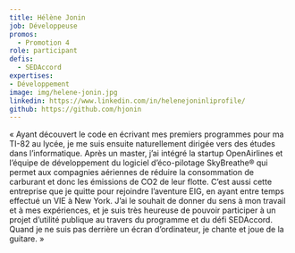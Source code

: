 ```yaml
---
title: Hélène Jonin
job: Développeuse
promos:
  - Promotion 4
role: participant
defis:
  - SEDAccord
expertises:
- Développement
image: img/helene-jonin.jpg
linkedin: https://www.linkedin.com/in/helenejoninliprofile/
github: https://github.com/hjonin
---
```

« Ayant découvert le code en écrivant mes premiers programmes pour ma TI-82 au lycée, je me suis ensuite naturellement dirigée vers des études dans l’informatique. Après un master, j’ai intégré la startup OpenAirlines et l’équipe de développement du logiciel d’éco-pilotage SkyBreathe® qui permet aux compagnies aériennes de réduire la consommation de carburant et donc les émissions de CO2 de leur flotte. C’est aussi cette entreprise que je quitte pour rejoindre l’aventure EIG, en ayant entre temps effectué un VIE à New York. J’ai le souhait de donner du sens à mon travail et à mes expériences, et je suis très heureuse de pouvoir participer à un projet d’utilité publique au travers du programme et du défi SEDAccord. Quand je ne suis pas derrière un écran d’ordinateur, je chante et joue de la guitare. »
